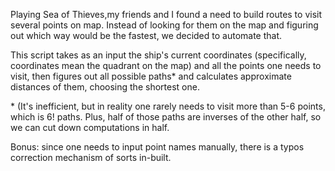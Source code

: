 Playing Sea of Thieves,my friends and I found a need to build routes to visit several points on map. Instead of looking for them on the map and figuring out which way would be the fastest, we decided to automate that.

This script takes as an input the ship's current coordinates (specifically, coordinates mean the quadrant on the map) and all the points one needs to visit, then figures out all possible paths\* and calculates approximate distances of them, choosing the shortest one. 

\* (It's inefficient, but in reality one rarely needs to visit more than 5-6 points, which is 6! paths. Plus, half of those paths are inverses of the other half, so we can cut down computations in half.

Bonus: since one needs to input point names manually, there is a typos correction mechanism of sorts in-built. 

